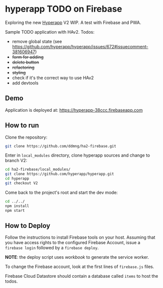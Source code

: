 # hyperapp TODO on Firebase

Exploring the new [Hyperapp](https://github.com/hyperapp/hyperapp) V2 WIP. A test with Firebase and PWA.

Sample TODO application with HAv2. Todos:

* remove global state (see https://github.com/hyperapp/hyperapp/issues/672#issuecomment-381606947)
* ~~form for adding~~
* ~~delete button~~
* ~~refactoring~~
* ~~styling~~
* check if it's the correct way to use HAv2
* add devtools

## Demo
Application is deployed at: https://hyperapp-38ccc.firebaseapp.com

## How to run

Clone the repository:

```bash
git clone https://github.com/ddmng/ha2-firebase.git
```

Enter in `local_modules` directory, clone hyperapp sources and change to branch V2:

```bash
cd ha2-firebase/local_modules/
git clone https://github.com/hyperapp/hyperapp.git
cd hyperapp
git checkout V2
```

Come back to the project's root and start the dev mode:

```bash
cd ../../
npm install
npm start
```

## How to Deploy
Follow the instructions to install Firebase tools on your host.
Assuming that you have access rights to the configured Firebase Account, issue a `firebase login` followed by a `firebase deploy`.

**NOTE**: the deploy script uses *workbook* to generate the service worker.

To change the Firebase account, look at the first lines of `firebase.js` files.

Firebase Cloud Datastore should contain a database called `items` to host the todos.
